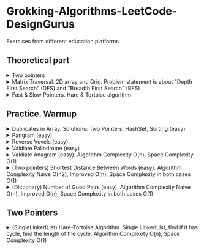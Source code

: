 # Grokking-Algorithms-LeetCode-DesignGurus
Exercises from different education platforms

## Theoretical part

<details>
<summary>Two pointers</summary>

 ![image](https://github.com/Glareone/Grokking-Algorithms-LeetCode-DesignGurus/assets/4239376/085a5b4e-29b9-406e-a25c-b76fe25661af)
</details>

<details>
<summary>Matrix Traversal. 2D array and Grid. Problem statement is about "Depth First Search" (DFS) and "Breadth First Search" (BFS)</summary>

![image](https://github.com/Glareone/Grokking-Algorithms-LeetCode-DesignGurus/assets/4239376/543404eb-0f83-420f-9a02-73b29dcb7f15)

Example:  
![image](https://github.com/Glareone/Grokking-Algorithms-LeetCode-DesignGurus/assets/4239376/6c4727a7-7ee9-4356-83ca-f12f2b9e6c22)  

Solution:  
![image](https://github.com/Glareone/Grokking-Algorithms-LeetCode-DesignGurus/assets/4239376/182f531d-696c-426f-bb95-cb48128541da)  
</details>

<details>
<summary>Fast & Slow Pointers. Hare & Tortoise algorithm</summary>

![image](https://github.com/Glareone/Grokking-Algorithms-LeetCode-DesignGurus/assets/4239376/80dd75ba-065c-43bb-8897-ddcf6374c674)  
![image](https://github.com/Glareone/Grokking-Algorithms-LeetCode-DesignGurus/assets/4239376/c6815cfa-bbed-4fa4-910c-06f13f0d0c4b)  
![image](https://github.com/Glareone/Grokking-Algorithms-LeetCode-DesignGurus/assets/4239376/e17d38c3-eacc-41ee-981b-5a7aebf039d3)  

PseudoCode:  
![image](https://github.com/Glareone/Grokking-Algorithms-LeetCode-DesignGurus/assets/4239376/34e948a5-20c9-4597-ae78-77f816928386)


</details>

## Practice. Warmup
<details>
<summary>Dublicates in Array. Solutions: Two Pointers, HashSet, Sorting (easy)</summary>
  
Solved here: https://dotnetfiddle.net/nYtY6c

#### Brute Force: Two pointers
![image](https://github.com/Glareone/Grokking-Algorithms-LeetCode-DesignGurus/assets/4239376/36d19e0a-41c3-428f-93c1-0b2f61a0eb6c)  
![image](https://github.com/Glareone/Grokking-Algorithms-LeetCode-DesignGurus/assets/4239376/44add527-59e4-4ddf-8bb8-c9dbe463edaa)  


#### Using HashSet
![image](https://github.com/Glareone/Grokking-Algorithms-LeetCode-DesignGurus/assets/4239376/2da0c979-932c-473a-b9a2-3ba73d688b1c)

#### Sorting
![image](https://github.com/Glareone/Grokking-Algorithms-LeetCode-DesignGurus/assets/4239376/69ced3b4-6778-4b3c-9cc0-89a594a2538e)

![image](https://github.com/Glareone/Grokking-Algorithms-LeetCode-DesignGurus/assets/4239376/e6484eb6-00c4-4c50-8444-faa051396d17)
</details>

<details>
<summary>Pangram (easy)</summary>

![image](https://github.com/Glareone/Grokking-Algorithms-LeetCode-DesignGurus/assets/4239376/3eae3692-28ed-4606-a7c9-560b364c591d)  
Solved with Dictionary here: https://dotnetfiddle.net/uS1jWC
</details>

<details>
<summary>Reverse Vovels (easy)</summary>

![image](https://github.com/Glareone/Grokking-Algorithms-LeetCode-DesignGurus/assets/4239376/c4323a97-84aa-41cb-a215-5df3f198e123)  
[Solved here using char[] and string.Create](https://github.com/Glareone/Grokking-Algorithms-LeetCode-DesignGurus/blob/main/warm-up-labs/Warmup/ReverseVowels/ReverseVowels.cs)  
</details>

<details>
<summary>Valdiate Palindrome (easy)</summary>

![image](https://github.com/Glareone/Grokking-Algorithms-LeetCode-DesignGurus/assets/4239376/48bf7f0c-c807-4b58-aa2a-91d343c9c175)  
[Solved here using char[] and without allocating extra space](https://github.com/Glareone/Grokking-Algorithms-LeetCode-DesignGurus/blob/main/warm-up-labs/Warmup/ValidPalindrome/PalindromeValidation.cs)    \
</details>

<details>
<summary>Valdiate Anagram (easy). Algorithm Complexity O(n), Space Complexity O(1)</summary>

![image](https://github.com/Glareone/Grokking-Algorithms-LeetCode-DesignGurus/assets/4239376/72897af6-c9be-4bb3-9608-a35b39774414)   
[Solved using Dict here](https://github.com/Glareone/Grokking-Algorithms-LeetCode-DesignGurus/blob/main/warm-up-labs/Warmup/ValidAnagram/AnagramValidation.cs) 
</details>

<details>
<summary>(Two pointers) Shortest Distance Between Words (easy). Algorithm Complexity Naive O(n2), Improved O(n), Space Complexity in both cases O(1)</summary>

![image](https://github.com/Glareone/Grokking-Algorithms-LeetCode-DesignGurus/assets/4239376/28758626-0154-4b21-aced-c5f97f7a75e1)  
Solved here:[WordDistance](https://github.com/Glareone/Grokking-Algorithms-LeetCode-DesignGurus/blob/main/warm-up-labs/Warmup/WordDistance/WordDistance.cs)  
</details>

<details>
<summary>(Dictionary) Number of Good Pairs (easy). Algorithm Complexity Naive O(n), Improved O(n), Space Complexity in both cases O(1)</summary>

![image](https://github.com/Glareone/Grokking-Algorithms-LeetCode-DesignGurus/assets/4239376/f8c4a8c6-0949-4979-945c-f724dbe94241)   
Solved here:[Number of good pairs](https://github.com/Glareone/Grokking-Algorithms-LeetCode-DesignGurus/blob/main/warm-up-labs/Warmup/NumberOfGoodPairs/NumberOfGoodPairs.cs)  
</details>

## Two Pointers
<details>
<summary>(SingleLinkedList) Hare-Tortoise Algorithm. Single LinkedList, find if it has cycle, find the length of the cycle. Algorithm Complexity O(n), Space Complexity O(1)</summary>

![image](https://github.com/Glareone/Grokking-Algorithms-LeetCode-DesignGurus/assets/4239376/52a2f675-1e9b-4051-806d-d6f1998bb9b2)    
Solved here: [Hare Tortoise Algorithm](https://github.com/Glareone/Grokking-Algorithms-LeetCode-DesignGurus/blob/main/fast-slow-pointers/FastSlowPointers/LinkedListCycle/SinglyLinkedList.cs)  
</details>
